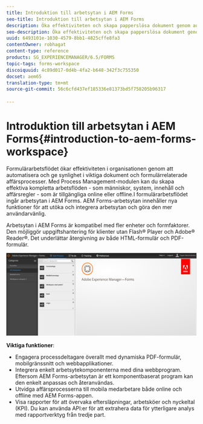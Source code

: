 ```yaml
---
title: Introduktion till arbetsytan i AEM Forms
seo-title: Introduktion till arbetsytan i AEM Forms
description: Öka effektiviteten och skapa papperslösa dokument genom automatisering av affärsprocesser med LiveCycle AEM Forms.
seo-description: Öka effektiviteten och skapa papperslösa dokument genom automatisering av affärsprocesser med LiveCycle AEM Forms.
uuid: 6493101e-1030-4579-8bb1-4825cffe8fa3
contentOwner: robhagat
content-type: reference
products: SG_EXPERIENCEMANAGER/6.5/FORMS
topic-tags: forms-workspace
discoiquuid: 4c89d017-0d4b-4fa2-b648-342f3c755350
docset: aem65
translation-type: tm+mt
source-git-commit: 56c6cfd437ef185336e81373bd5f758205b96317

---
```



# Introduktion till arbetsytan i AEM Forms{#introduction-to-aem-forms-workspace}

Formulärarbetsflödet ökar effektiviteten i organisationen genom att automatisera och ge synlighet i viktiga dokument och formulärrelaterade affärsprocesser. Med Process Management-modulen kan du skapa effektiva kompletta arbetsflöden - som människor, system, innehåll och affärsregler - som är tillgängliga online eller offline.I formulärarbetsflödet ingår arbetsytan i AEM Forms. AEM Forms-arbetsytan innehåller nya funktioner för att utöka och integrera arbetsytan och göra den mer användarvänlig.

Arbetsytan i AEM Forms är kompatibel med fler enheter och formfaktorer. Den möjliggör uppgiftshantering för klienter utan Flash® Player och Adobe® Reader®. Det underlättar återgivning av både HTML-formulär och PDF-formulär.

![html-ws](assets/html-ws.png)

**Viktiga funktioner**:

* Engagera processdeltagare överallt med dynamiska PDF-formulär, mobilgränssnitt och webbapplikationer.
* Integrera enkelt arbetsytekomponenterna med dina webbprogram. Eftersom AEM Forms-arbetsytan är ett komponentbaserat program kan den enkelt anpassas och återanvändas.
* Utvidga affärsprocesserna till mobila medarbetare både online och offline med AEM Forms-appen.
* Visa rapporter för att övervaka eftersläpningar, arbetsköer och nyckeltal (KPI). Du kan använda API:er för att extrahera data för ytterligare analys med rapportverktyg från tredje part.
